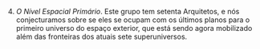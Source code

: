 ﻿4. <I>O Nível Espacial Primário</I>. Este grupo tem setenta Arquitetos, e nós conjecturamos sobre se eles se ocupam com os últimos planos para o primeiro universo do espaço exterior, que está sendo agora mobilizado além das fronteiras dos atuais sete superuniversos.